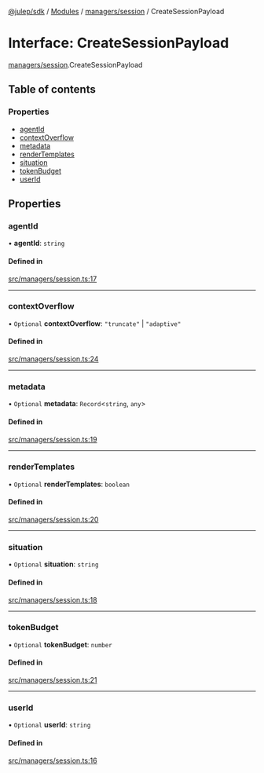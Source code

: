 [@julep/sdk](../README.md) / [Modules](../modules.md) / [managers/session](../modules/managers_session.md) / CreateSessionPayload

# Interface: CreateSessionPayload

[managers/session](../modules/managers_session.md).CreateSessionPayload

## Table of contents

### Properties

- [agentId](managers_session.CreateSessionPayload.md#agentid)
- [contextOverflow](managers_session.CreateSessionPayload.md#contextoverflow)
- [metadata](managers_session.CreateSessionPayload.md#metadata)
- [renderTemplates](managers_session.CreateSessionPayload.md#rendertemplates)
- [situation](managers_session.CreateSessionPayload.md#situation)
- [tokenBudget](managers_session.CreateSessionPayload.md#tokenbudget)
- [userId](managers_session.CreateSessionPayload.md#userid)

## Properties

### agentId

• **agentId**: `string`

#### Defined in

[src/managers/session.ts:17](https://github.com/julep-ai/julep/blob/227123c5f9d22b396d22945238105bcec56713cc/sdks/ts/src/managers/session.ts#L17)

___

### contextOverflow

• `Optional` **contextOverflow**: ``"truncate"`` \| ``"adaptive"``

#### Defined in

[src/managers/session.ts:24](https://github.com/julep-ai/julep/blob/227123c5f9d22b396d22945238105bcec56713cc/sdks/ts/src/managers/session.ts#L24)

___

### metadata

• `Optional` **metadata**: `Record`\<`string`, `any`\>

#### Defined in

[src/managers/session.ts:19](https://github.com/julep-ai/julep/blob/227123c5f9d22b396d22945238105bcec56713cc/sdks/ts/src/managers/session.ts#L19)

___

### renderTemplates

• `Optional` **renderTemplates**: `boolean`

#### Defined in

[src/managers/session.ts:20](https://github.com/julep-ai/julep/blob/227123c5f9d22b396d22945238105bcec56713cc/sdks/ts/src/managers/session.ts#L20)

___

### situation

• `Optional` **situation**: `string`

#### Defined in

[src/managers/session.ts:18](https://github.com/julep-ai/julep/blob/227123c5f9d22b396d22945238105bcec56713cc/sdks/ts/src/managers/session.ts#L18)

___

### tokenBudget

• `Optional` **tokenBudget**: `number`

#### Defined in

[src/managers/session.ts:21](https://github.com/julep-ai/julep/blob/227123c5f9d22b396d22945238105bcec56713cc/sdks/ts/src/managers/session.ts#L21)

___

### userId

• `Optional` **userId**: `string`

#### Defined in

[src/managers/session.ts:16](https://github.com/julep-ai/julep/blob/227123c5f9d22b396d22945238105bcec56713cc/sdks/ts/src/managers/session.ts#L16)
